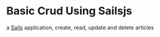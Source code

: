 # Basic Crud Using Sailsjs


a [Sails](http://sailsjs.org) application, create, read, update and delete articles
